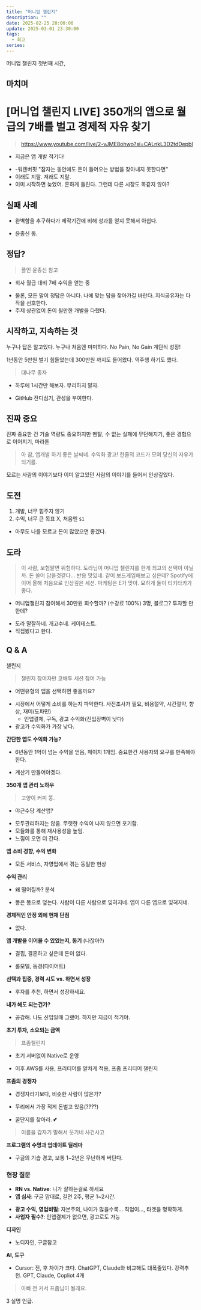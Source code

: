 ```yaml
---
title: "머니업 챌린지"
description: ""
date: 2025-02-25 20:00:00
update: 2025-03-01 23:30:00
tags:
  - 회고
series: 
---
```


머니업 챌린지 첫번째 시간,

## 마치며

# [머니업 챌린지 LIVE] 350개의 앱으로 월급의 7배를 벌고 경제적 자유 찾기

> https://www.youtube.com/live/2-vJME8ohwo?si=CALnkL3D2tdDepbl

- 지금은 앱 개발 적기다!

* -워렌버핏 "잠자는 동안에도 돈이 들어오는 방법을 찾아내지 못한다면"
* 이래도 지랄. 저래도 지랄.
* 이미 시작하면 늦었어. 흔하게 들린다. 그런데 다른 시장도 똑같지 않아?

## 실패 사례

- 완벽함을 추구하다가 제작기간에 비해 성과를 얻지 못해서 아쉽다.

* 윤종신 똥.

## 정답?

> 폴인 윤종신 참고

- 회사 월급 대비 7배 수익을 얻는 중

* 물론, 모든 말이 정답은 아니다. 나에 맞는 답을 찾아가길 바란다. 지식공유자는 다작을 선호한다.
* 주제 상관없이 돈이 될만한 개발을 다했다.

## 시작하고, 지속하는 것

누구나 답은 알고있다. 누구나 처음엔 미미하다.
No Pain, No Gain 계단식 성장!

1년동안 5만원 벌기 힘들었는데
300만원 까지도 들어왔다. 역주행 하기도 했다.

> 대나무 종자

- 하루에 1시간만 해보자. 무리하지 말자.

* GitHub 잔디심기, 관성을 부여한다.

## 진짜 중요

진짜 중요한 건 기술 역량도 중요하지만 멘탈, 수 없는 실패에 무던해지기, 좋은 경험으로 이어지기, 마라톤

> 아 참, 앱개발 하기 좋은 날씨네. 수익화 광고!
> 한줄의 코드가 모여 당신의 자유가 되기를.

모르는 사람의 이야기보다 이미 알고있던 사람의 이야기를 들어서 인상깊었다.

## 도전

1. 개발, 너무 힘주지 않기
2. 수익, 너무 큰 목표 X, 처음엔 `$1`

- 아무도 나를 모르고 돈이 많았으면 좋겠다.

## 도라

> 이 사람, 보험팔면 위험하다.
> 도라님이 머니업 챌린지를 한게 최고의 선택이 아닐까. 돈 쓸어 담을것같다... 반응 맛있네. 같이 보드게임해보고 싶은데?
> Spotify에 이어 올해 처음으로 인상깊은 세션.
> 마케팅은 E가 맞아.
> 묘하게 둘이 티키타카가 좋다.

- 머니업챌린지 참여해서 30만원 회수할까? (수강료 100%) 3명, 블로그? 투자할 만 한데?

* 도라 말잘하네. 개고수네. 케이테스트.
* 직접뵜다고 한다.

## Q & A

챌린지

> 챌린지 참여자만 코배투 세션 참여 가능

- 어떤유형의 앱을 선택하면 좋을까요?

* 시장에서 어떻게 소비를 하는지 파악한다. 사전조사가 필요, 비용절약, 시간절약, 향상, 재미(도파민)
    * 인앱결제, 구독, 광고 수익화(진입장벽이 낮다)
* 광고가 수익화가 가장 낮다.

**간단한 앱도 수익화 가능?**

- 6년동안 1억이 넘는 수익을 얻음, 페이지 1개임. 중요한건 사용자의 요구를 만족해야 한다.

* 계산기 만들어야겠다.

**350개 앱 관리 노하우**
> 고양이 커피 똥.

- 야근수당 계산앱?

* 모두관리하지는 않음. 뚜렷한 수익이 나지 않으면 포기함.
* 모듈화를 통해 재사용성을 높임.
* 느낌이 오면 더 간다.

**앱 소비 경향, 수익 변화**

- 모든 서비스, 자영업에서 겪는 동일한 현상

**수익 관리**

- 왜 떨어질까? 분석

* 똥은 똥으로 덮는다. 사람이 다른 사람으로 잊혀지네. 앱이 다른 앱으로 잊혀지네.

**경제적인 안정 외에 현재 단점**

- 없다.

**앱 개발을 이어올 수 있었는지, 동기** (나잖아?)

- 결핍, 결혼하고 싶은데 돈이 없다.

* 롤모델, 동경(다이어트)

**선택과 집중, 경력 시도 vs. 하면서 성장**

- 후자를 추천, 하면서 성장하세요.

**내가 해도 되는건가?**

- 공감해. 나도 신입일때 그랬어. 하지만 지금이 적기야.

**초기 투자, 소요되는 금액**
> 프좀챌린지

- 초기 서버없이 Native로 운영

* 이후 AWS를 사용, 프리티어를 알차게 적용, 프좀 프리티어 챌린지

**프좀의 경쟁자**

- 경쟁자라기보다, 비슷한 사람이 많은가?

* 무리에서 가장 적게 돈벌고 있음(????)

- 꿀단지를 찾아라. 💕

> 이름을 갑자기 말해서 웃기네 사건사고

**프로그램의 수명과 업데이트 딜레마**

- 구글의 기습 경고, 보통 1~2년은 무난하게 버틴다.

### 현장 질문

- **RN vs. Native**: 니가 잘하는걸로 하세요
- **앱 심사**: 구글 맘대로, 길면 2주, 평균 1~2시간.

* **광고 수익, 영업비밀**: 자본주의, 나이가 많을수록... 직업이..., 타겟을 명확하게.
* **사업자 필수?**: 인앱결제가 없으면, 광고로도 가능

**디자인**

- 노디자인, 구글참고

**AI, 도구**

- Cursor: 전, 후 차이가 크다. ChatGPT, Claude와 비교해도 대폭줄었다. 강력추천. GPT, Claude, Copliot 4개

> 아빠 전 커서 프좀님이 될래요.

3 실명 언급.
